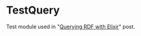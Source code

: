 # TestQuery

Test module used in
"[Querying RDF with Elixir](https://medium.com/@tonyhammond/querying-rdf-with-elixir-2378b39d65cc)"
post.
